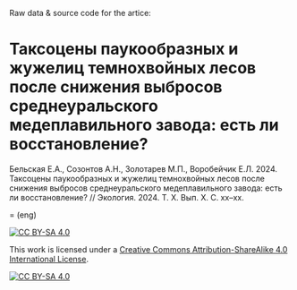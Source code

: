 Raw data & source code for the artice:

# Таксоцены паукообразных и жужелиц темнохвойных лесов после снижения выбросов среднеуральского медеплавильного завода: есть ли восстановление?

Бельская Е.А., Созонтов А.Н., Золотарев М.П., Воробейчик Е.Л. 2024. Таксоцены паукообразных и жужелиц темнохвойных лесов после снижения выбросов среднеуральского медеплавильного завода: есть ли восстановление? // Экология. 2024. Т. Х. Вып. Х. С. xx–xx. 

= (eng)

[![CC BY-SA 4.0][cc-by-sa-shield]][cc-by-sa]

This work is licensed under a
[Creative Commons Attribution-ShareAlike 4.0 International License][cc-by-sa].

[![CC BY-SA 4.0][cc-by-sa-image]][cc-by-sa]

[cc-by-sa]: http://creativecommons.org/licenses/by-sa/4.0/
[cc-by-sa-image]: https://licensebuttons.net/l/by-sa/4.0/88x31.png
[cc-by-sa-shield]: https://img.shields.io/badge/License-CC%20BY--SA%204.0-lightgrey.svg
